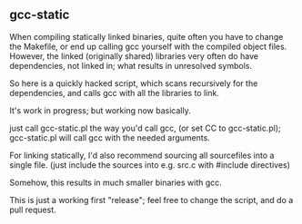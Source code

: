 ## gcc-static

When compiling statically linked binaries, quite often 
you have to change the Makefile, or end up calling gcc yourself with the compiled object files.
However, the linked (originally shared) libraries very often do have dependencies, not linked in;
what results in unresolved symbols.


So here is a quickly hacked script, which scans recursively for the dependencies,
and calls gcc with all the libraries to link.

It's work in progress; but working now basically.

just call gcc-static.pl the way you'd call gcc, (or set CC to gcc-static.pl);
gcc-static.pl will call gcc with the needed arguments.



For linking statically, I'd also recommend sourcing all sourcefiles into 
a single file. (just include the sources into e.g. src.c with #include directives)

Somehow, this results in much smaller binaries with gcc.


This is just a working first "release"; feel free to change the script, and do a pull request.




